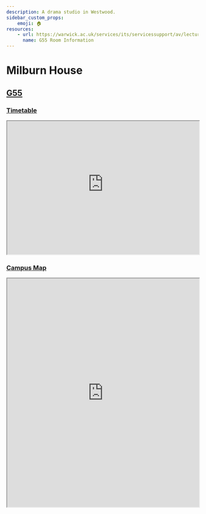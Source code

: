 ```yaml
---
description: A drama studio in Westwood.
sidebar_custom_props:
    emoji: 🏠
resources:
    - url: https://warwick.ac.uk/services/its/servicessupport/av/lecturerooms/roominformation/g55
      name: G55 Room Information
---
```


# Milburn House

## [G55](https://warwick.ac.uk/services/its/servicessupport/av/lecturerooms/roominformation/g55)

### [Timetable](https://timetablingmanagement.warwick.ac.uk/SWS2324/roomtimetable.asp?id=g55)

<iframe width="100%" height="350px" src="https://timetablingmanagement.warwick.ac.uk/SWS2324/roomtimetable.asp?id=g55"></iframe>

### [Campus Map](https://campus.warwick.ac.uk/search/623c889d421e6f5928c0d3d2?projectId=warwick)

<iframe width="100%" height="600" src="https://campus.warwick.ac.uk/search/623c889d421e6f5928c0d3d2?projectId=warwick"></iframe>
